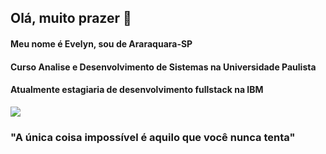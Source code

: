 ## **Olá, muito prazer** 👋
#### Meu nome é Evelyn, sou de Araraquara-SP
#### Curso Analise e Desenvolvimento de Sistemas na Universidade Paulista
#### Atualmente estagiaria de desenvolvimento fullstack na IBM

![](https://media.giphy.com/media/f79OYWh5uwIfK/giphy.gif)
### "A única coisa impossível é aquilo que você nunca tenta"

